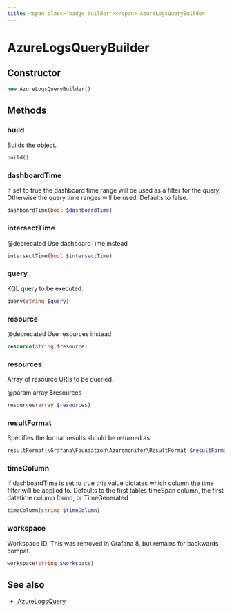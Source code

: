 ```yaml
---
title: <span class="badge builder"></span> AzureLogsQueryBuilder
---
```

# <span class="badge builder"></span> AzureLogsQueryBuilder

## Constructor

```php
new AzureLogsQueryBuilder()
```
## Methods

### <span class="badge object-method"></span> build

Builds the object.

```php
build()
```

### <span class="badge object-method"></span> dashboardTime

If set to true the dashboard time range will be used as a filter for the query. Otherwise the query time ranges will be used. Defaults to false.

```php
dashboardTime(bool $dashboardTime)
```

### <span class="badge object-method"></span> intersectTime

@deprecated Use dashboardTime instead

```php
intersectTime(bool $intersectTime)
```

### <span class="badge object-method"></span> query

KQL query to be executed.

```php
query(string $query)
```

### <span class="badge object-method"></span> resource

@deprecated Use resources instead

```php
resource(string $resource)
```

### <span class="badge object-method"></span> resources

Array of resource URIs to be queried.

@param array<string> $resources

```php
resources(array $resources)
```

### <span class="badge object-method"></span> resultFormat

Specifies the format results should be returned as.

```php
resultFormat(\Grafana\Foundation\Azuremonitor\ResultFormat $resultFormat)
```

### <span class="badge object-method"></span> timeColumn

If dashboardTime is set to true this value dictates which column the time filter will be applied to. Defaults to the first tables timeSpan column, the first datetime column found, or TimeGenerated

```php
timeColumn(string $timeColumn)
```

### <span class="badge object-method"></span> workspace

Workspace ID. This was removed in Grafana 8, but remains for backwards compat.

```php
workspace(string $workspace)
```

## See also

 * <span class="badge object-type-class"></span> [AzureLogsQuery](./object-AzureLogsQuery.md)
